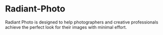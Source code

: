 # Radiant-Photo
Radiant Photo is designed to help photographers and creative professionals achieve the perfect look for their images with minimal effort.
